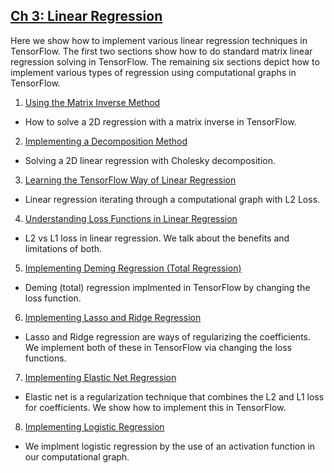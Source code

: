 ## [Ch 3: Linear Regression](#ch-03-linear-regression)

Here we show how to implement various linear regression techniques in TensorFlow.  The first two sections show how to do standard matrix linear regression solving in TensorFlow.  The remaining six sections depict how to implement various types of regression using computational graphs in TensorFlow.

 1. [Using the Matrix Inverse Method](01_Using_the_Matrix_Inverse_Method)
  * How to solve a 2D regression with a matrix inverse in TensorFlow.
 2. [Implementing a Decomposition Method](02_Implementing_a_Decomposition_Method)
  * Solving a 2D linear regression with Cholesky decomposition.
 3. [Learning the TensorFlow Way of Linear Regression](03_TensorFlow_Way_of_Linear_Regression)
  * Linear regression iterating through a computational graph with L2 Loss.
 4. [Understanding Loss Functions in Linear Regression](04_Loss_Functions_in_Linear_Regressions)
  * L2 vs L1 loss in linear regression.  We talk about the benefits and limitations of both.
 5. [Implementing Deming Regression (Total Regression)](05_Implementing_Deming_Regression)
  * Deming (total) regression implmented in TensorFlow by changing the loss function.
 6. [Implementing Lasso and Ridge Regression](06_Implementing_Lasso_and_Ridge_Regression)
  * Lasso and Ridge regression are ways of regularizing the coefficients. We implement both of these in TensorFlow via changing the loss functions.
 7. [Implementing Elastic Net Regression](07_Implementing_Elasticnet_Regression)
  * Elastic net is a regularization technique that combines the L2 and L1 loss for coefficients.  We show how to implement this in TensorFlow.
 8. [Implementing Logistic Regression](08_Implementing_Logistic_Regression)
  * We implment logistic regression by the use of an activation function in our computational graph.

